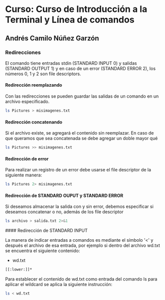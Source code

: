 # Curso: Curso de Introducción a la Terminal y Línea de comandos

## Andrés Camilo Núñez Garzón

### Redirecciones

El comando tiene entradas stdin (STANDARD INPUT 0) y salidas (STANDARD OUTPUT 1) y en caso de un error (STANDARD ERROR 2), los números 0, 1 y 2 son file descriptors.

#### Redirección reemplazando

Con las redirecciones se pueden guardar las salidas de un comando en un archivo especificado.

```bash
ls Pictures > misimagenes.txt
```

#### Redirección concatenando

Si el archivo existe, se agregará el contenido sin reemplazar. En caso de que queramos que sea concatenada se debe agregar un doble mayor qué

```bash
ls Pictures >> misimagenes.txt
```

#### Redirección de error

Para realizar un registro de un error debe usarse el file descriptor de la siguiente manera:

```bash
ls Pictures 2> misimagenes.txt
```

#### Redirección de STANDARD OUPUT y STANDARD ERROR

Si deseamos almacenar la salida con y sin error, debemos especificar si deseamos concatenar o no, además de los file descriptor

```bash
ls archivo > salida.txt 2>&1
```

#### Redirección de STANDARD INPUT

La manera de indicar entradas a comandos es mediante el símbolo '<' y después el archivo de esa entrada, por ejemplo si dentro del archivo wd.txt se encuentra el siguiente contenido:

- wd.txt

```bash
[[:lower:]]*
```

Para establecer el contenido de wd.txt como entrada del comando ls para aplicar el wildcard se aplica la siguiente instrucción:

```bash
ls < wd.txt
```
